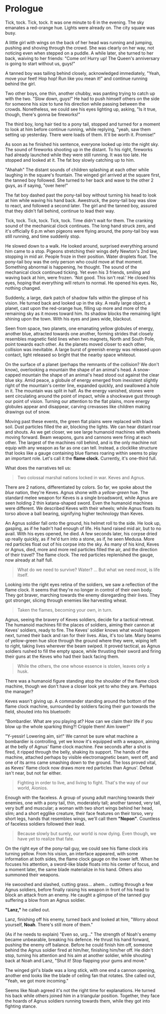 # Prologue

Tick, tock. Tick, tock. It was one minute to 6 in the evening. The sky emanates a red-orange hue. Lights were already on. The city square was busy. 

A little girl with wings on the back of her head was running and jumping, pushing and shoving through the crowd. She was clearly on her way, not noticing even when stepped on a puddle. A while later, she turned to her back, waiving to her friends: "Come on! Hurry up! The Queen's anniversary is going to start without us, guys!"

A tanned boy was tailing behind closely, acknowledged immediately, "Yeah, move your feet! Hop hop! Run like you mean it!" and continue running behind the girl. 

Two other boys, one thin, another chubby, was panting trying to catch up with the two. "Slow down, guys!" He had to push himself others on the side for someone his size to tune his direction while passing between the crowds. Nonetheless, we could see his eyes lighting up, asking, "Is it true, though, there's gonna be fireworks!" 

The third boy, long hair tied to a pony tail, stopped and turned for a moment to look at him before continue running, while replying, "yeah, saw them setting up yesterday. There were loads of them. It'll be worth it. Promise!" 

As soon as he finished his sentence, everyone looked up into the night sky. The sound of fireworks shooting up in the distant. To his right, fireworks had already launched while they were still running. It was too late. He stopped and looked at it. The fat boy slowly catching up to him. 

"Ahahah" The distant sounds of children splashing at each other while laughing in the square's fountain. The winged girl arrived at the square first, the tanned boy followed. She turned to her back and wave to the other 2 guys, as if saying, "over here!"

The fat boy dashed past the pony-tail boy without turning his head to look at him while waving his hand back. Awestruck, the pony-tail boy was slow to react, and followed a second later. The girl and the tanned boy, assured that they didn't fall behind, continue to lead their way. 

Tick, tock. Tick, tock. Tick, tock. Time didn't wait for them. The cranking sound of the mechanical clock continues. The long hand struck zero, and it's officially 6 p.m when pigeons were flying around, the pony-tail boy was still running, and time suddenly stop. 

He slowed down to a walk. He looked around, surprised everything around him came to a stop. Pigeons stretching their wings defy Newton's 2nd law, stopping in mid air. People froze in their position. Water droplets float. The pony-tail boy was the only person who could move at that moment. Something abnormal is happening, he thought. The sound of the mechanical clock continued ticking. Yet even his 3 friends, smiling and waving back at him, were frozen. 'Not good. This isn't real.' He closed his eyes, hoping that everything will return to normal. He opened his eyes. No, nothing changed. 

Suddenly, a large, dark patch of shadow falls within the glimpse of his vision. He turned back and looked up in the sky. A really large object, a planet, cast upon the red-orange hue, filling up more and more of the remaining sky as it moves toward him. Its shadow blocks the remaining light shining upon the town. With his eyes and jaws wide, blackout. 

Seen from space, two planets, one emanating yellow globules of energy, another blue, attracted towards one another, forming strides that closely resembles magnetic field lines when two magnets, North and South Pole, point towards each other. As the planets moved closer to each other, collision was inevitable. A large burst of greenish energy was released upon contact, light released so bright that the nearby space whiteout. 

On the surface of a planet (perhaps the remnants of the collision? We don't know), overlooking a mountain the shape of an animal's head. A snow-capped mountain the shape of an animal's head stood out against the clear blue sky. Amid peace, a globule of energy emerged from inexistent slightly right of the mountain's center line, expanded quickly, and swallowed a hole in it. The mountain was split in half. As the energy vanished, stones were sent circulating around the point of impact, while a shockwave gust through our point of vision. Turning our attention to the flat plains, more energy globules appear and disappear, carving crevasses like children making drawings out of snow. 

Moving past these events, the green flat plains were replaced with black soil. Dust particles filled the air, blocking the lights. We can hear distant roar and shouts. As we get closer, we see large humanoid machines with wheels moving forward. Beam weapons, guns and cannons were firing at each other. The largest of the machines roll behind, and is the only machine not equip with any weapon as far as one can tell. Instead, a clocklike structure that looks like a gauge containing blue flames roaring within seems to play an important role. Let's call it the **flame clock.** Currently, it's one-third full.

What does the narratives tell us: 
> Two colossal marshal nations locked in war. Keves and Agnus. 

There are 2 nations, differentiated by colors. So far, we spoke about the _blue_ nation, they're Keves. Agnus shone with a _yellow-green_ hue. The standard melee weapon for Keves is a single broadsword, while Agnus are seen holding 2 thin katana-shaped sword. Even the humanoid machines were different. We described Keves with their wheels; while Agnus floats its torso above a ball bearing, signifying higher technology than Keves. 

An Agnus soldier fall onto the ground, his helmet roll to the side. He look up, gasping, as if he hadn't had enough of life. His hand raised mid air, but to no avail. With his eyes opened, he died. A few seconds later, his corpse dried up really quickly, as if he'd turn into a stone, as if, he seen Medusa. More red particles float out of his corpse into the sky. As many of his kind, Keves or Agnus, died, more and more red particles filled the air, and the direction of their travel? The flame clock. The red particles replenished the gauge, now already at half full. 

> What do we need to survive? Water? ... But what we need most, is life itself. 

Looking into the right eyes retina of the soldiers, we saw a reflection of the flame clock. It seems that they're no longer in control of their own body. They got braver, marching towards the enemy disregarding their lives. They got stronger, slicing through enemies like harvesting wheat. 

> Taken the flames, becoming your own, in turn. 

Agnus, seeing the bravery of Keves soldiers, decide for a tactical retreat. The humanoid machines fill the places of soldiers, aiming their cannon at Keves' soldiers, ready to fire. The Keves' soldier knows what would happen next, turned their back and ran for their lives. Alas, it's too late. Many beams of yellow-green hue slice through the ground where they were, wiping left to right, taking lives wherever the beam swiped. It proved tactical, as Agnus soldiers rushed to fill the empty space, while thrusting their sword and firing their guns at the Keves who had their back facing them. 

> While the others, the one whose essence is stolen, leaves only a husk. 

There was a humanoid figure standing atop the shoulder of the flame clock machine, though we don't have a closer look yet to who they are. Perhaps the manager? 

Keves wasn't giving up. A commander standing around the bottom of the flame clock machine, surrounded by soldiers facing their gun towards the field, shouted into his bluetooth:

"Bombardier. What are you playing at? How can we claim their life if you blow up the whole sparking thing?! Cripple them! Aim lower!"

"Y-yessir! Lowering aim, sir!" We cannot be sure what machine a bombardier is controlling, yet we know it's equipped with a weapon, aiming at the belly of Agnus' flame clock machine. Few seconds after a shot is fired, it ripped through the belly, shaking its support. The hands of the machine, attached perhaps by visible electromagnetic beam, went off, and one of its arms came smashing down to the ground. The loss proved vital, as Keves' flame clock now draws more red particles than Agnus'. Defeat isn't near, but not far either. 

> Fighting in order to live, and living to fight. That's the way of our world, Aionios. 

Enough with the faceless. A group of young adult marching towards their enemies, one with a pony tail, thin, moderately tall; another tanned, very tall, very buff and muscular; a woman with two short wings behind her head, slim; and a short egglike creature, their face features on their torso, very short legs, hands that resembles wings, we'll call them **"Nopon"**. Countless of faceless soldiers followed their lead. 

> Because slowly but surely, our world is now dying. Even though, we have yet to realize that fate. 

On the right eye of the pony-tail guy, we could see his flame clock iris turning yellow. From his vision, an interface appeared, with some information at both sides, the flame clock gauge on the lower left. When he focuses his attention, a sword-like blade floats into his center of focus, and a moment later, the same blade materialize in his hand. Others also summoned their weapons. 

He swooshed and slashed, cutting grass... ahem... cutting through a few Agnus soldiers, before finally raising his weapon in front of his head to block an attack from an enemy. He caught a glimpse of the tanned guy suffering a blow from an Agnus soldier. 

**"Lanz,"** he called out. 

Lanz, finishing off his enemy, turned back and looked at him, "Worry about yourself, **Noah**. There's still more of them." 

(As if he needs to explain) "Even so, urg..." The strength of Noah's enemy became unbearable, breaking his defence. He thrust his hand forward, pushing the enemy off balance. Before he could finish him off, someone behind the Agnus soldier fired at him/her, finishing him/her off. He didn't stop, turning his attention and his aim at another soldier, while shouting back at Noah and Lanz, "Shut it! Stop flapping your gums and move."

The winged girl's blade was a long stick, with one end a cannon opening, another end looks like the blade of ceiling fan that rotates. She called out, "Yeah, we got more incoming."

Seems like Noah agreed it's not the right time for explanations. He turned his back while others joined him in a triangular position. Together, they face the hoards of Agnus soldiers running towards them, while they got into fighting stance. 
